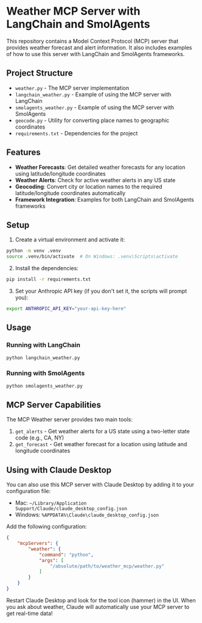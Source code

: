 # Weather MCP Server with LangChain and SmolAgents

This repository contains a Model Context Protocol (MCP) server that provides weather forecast and alert information. It also includes examples of how to use this server with LangChain and SmolAgents frameworks.

## Project Structure

- `weather.py` - The MCP server implementation
- `langchain_weather.py` - Example of using the MCP server with LangChain
- `smolagents_weather.py` - Example of using the MCP server with SmolAgents
- `geocode.py` - Utility for converting place names to geographic coordinates
- `requirements.txt` - Dependencies for the project

## Features

- **Weather Forecasts**: Get detailed weather forecasts for any location using latitude/longitude coordinates
- **Weather Alerts**: Check for active weather alerts in any US state
- **Geocoding**: Convert city or location names to the required latitude/longitude coordinates automatically
- **Framework Integration**: Examples for both LangChain and SmolAgents frameworks

## Setup

1. Create a virtual environment and activate it:

```bash
python -m venv .venv
source .venv/bin/activate  # On Windows: .venv\Scripts\activate
```

2. Install the dependencies:

```bash
pip install -r requirements.txt
```

3. Set your Anthropic API key (if you don't set it, the scripts will prompt you):

```bash
export ANTHROPIC_API_KEY="your-api-key-here"
```

## Usage

### Running with LangChain

```bash
python langchain_weather.py
```

### Running with SmolAgents

```bash
python smolagents_weather.py
```

## MCP Server Capabilities

The MCP Weather server provides two main tools:

1. `get_alerts` - Get weather alerts for a US state using a two-letter state code (e.g., CA, NY)
2. `get_forecast` - Get weather forecast for a location using latitude and longitude coordinates

## Using with Claude Desktop

You can also use this MCP server with Claude Desktop by adding it to your configuration file:

- Mac: `~/Library/Application Support/Claude/claude_desktop_config.json`
- Windows: `%APPDATA%\Claude\claude_desktop_config.json`

Add the following configuration:

```json
{
    "mcpServers": {
        "weather": {
            "command": "python",
            "args": [
                "/absolute/path/to/weather_mcp/weather.py"
            ]
        }
    }
}
```

Restart Claude Desktop and look for the tool icon (hammer) in the UI. When you ask about weather, Claude will automatically use your MCP server to get real-time data!
